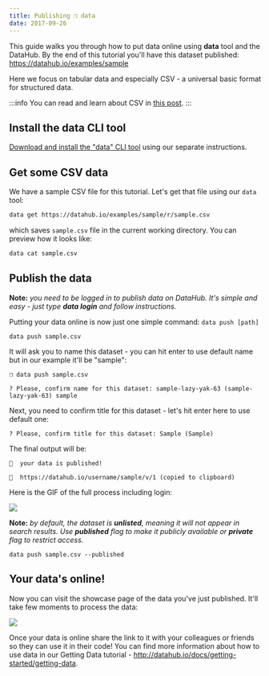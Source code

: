 ```yaml
---
title: Publishing ❒ data
date: 2017-09-26
---
```


This guide walks you through how to put data online using **data** tool and the DataHub. By the end of this tutorial you'll have this dataset published: https://datahub.io/examples/sample

Here we focus on tabular data and especially CSV - a universal basic format for structured data.

:::info
You can read and learn about CSV in [this post](/docs/data-packages/csv).
:::

## Install the data CLI tool

[Download and install the "data" CLI tool](/docs/getting-started/installing-data) using our separate instructions.

## Get some CSV data

We have a sample CSV file for this tutorial. Let's get that file using our `data` tool:

```bash
data get https://datahub.io/examples/sample/r/sample.csv
```

which saves `sample.csv` file in the current working directory. You can preview how it looks like:

```bash
data cat sample.csv
```

## Publish the data

**Note:** *you need to be logged in to publish data on DataHub. It's simple and easy - just type **data login** and follow instructions.*

Putting your data online is now just one simple command: `data push [path]`

```
data push sample.csv
```

It will ask you to name this dataset - you can hit enter to use default name but in our example it'll be "sample":

```cli-output
❒ data push sample.csv

? Please, confirm name for this dataset: sample-lazy-yak-63 (sample-lazy-yak-63) sample
```

Next, you need to confirm title for this dataset - let's hit enter here to use default one:

```cli-output
? Please, confirm title for this dataset: Sample (Sample)
```

The final output will be:

```cli-output
🙌  your data is published!

🔗  https://datahub.io/username/sample/v/1 (copied to clipboard)
```

Here is the GIF of the full process including login:

![](https://raw.githubusercontent.com/datahq/datahub-content/master/assets/img/push-full.gif)

**Note:** *by default, the dataset is **unlisted**, meaning it will not appear in search results. Use **published** flag to make it publicly available or **private** flag to restrict access.*

```
data push sample.csv --published
```

## Your data's online!

Now you can visit the showcase page of the data you've just published. It'll take few moments to process the data:

![](https://raw.githubusercontent.com/datahq/datahub-content/master/assets/img/processing.gif)

Once your data is online share the link to it with your colleagues or friends so they can use it in their code! You can find more information about how to use data in our Getting Data tutorial - http://datahub.io/docs/getting-started/getting-data.
